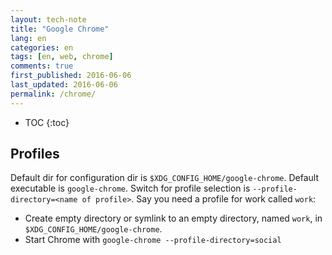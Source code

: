 ```yaml
---
layout: tech-note
title: "Google Chrome"
lang: en
categories: en
tags: [en, web, chrome]
comments: true
first_published: 2016-06-06
last_updated: 2016-06-06
permalink: /chrome/
---
```


* TOC
{:toc}

## Profiles

Default dir for configuration dir is `$XDG_CONFIG_HOME/google-chrome`. Default
executable is `google-chrome`. Switch for profile selection is
`--profile-directory=<name of profile>`. Say you need a profile for work called
`work`:

- Create empty directory or symlink to an empty directory, named `work`, in
  `$XDG_CONFIG_HOME/google-chrome`.
- Start Chrome with `google-chrome --profile-directory=social`

